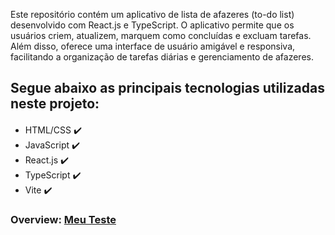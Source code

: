 
Este repositório contém um aplicativo de lista de afazeres (to-do list) desenvolvido com React.js e TypeScript. O aplicativo permite que os usuários criem, atualizem, marquem como concluídas e excluam tarefas. Além disso, oferece uma interface de usuário amigável e responsiva, facilitando a organização de tarefas diárias e gerenciamento de afazeres.

## Segue abaixo as principais tecnologias utilizadas neste projeto:
<div style="margin-top: 20px">
    <ul>
        <li>
            HTML/CSS ✔️
        </li>
        <li>
            JavaScript ✔️
        </li>
        <li>
            React.js ✔️
        </li>
        <li>
           TypeScript ✔️
        </li>
        <li>
           Vite ✔️
        </li>
    </ul>
</div>

### Overview: <a href="lista-de-tarefas-react-ts-teste.netlify.app">Meu Teste<a>

